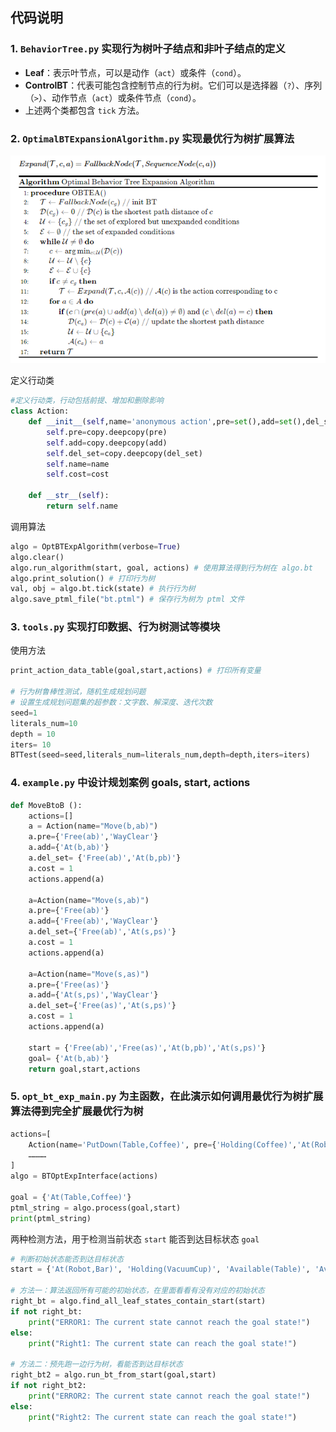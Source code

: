 

## 代码说明

### 1. `BehaviorTree.py` 实现行为树叶子结点和非叶子结点的定义

- **Leaf**：表示叶节点，可以是动作（`act`）或条件（`cond`）。
- **ControlBT**：代表可能包含控制节点的行为树。它们可以是选择器（`?`）、序列（`>`）、动作节点（`act`）或条件节点（`cond`）。
- 上述两个类都包含 `tick` 方法。

### 2.  `OptimalBTExpansionAlgorithm.py` 实现最优行为树扩展算法

![image-20231103191141047](README.assets/image-20231103191141047.png)

定义行动类
```python
#定义行动类，行动包括前提、增加和删除影响
class Action:
    def __init__(self,name='anonymous action',pre=set(),add=set(),del_set=set(),cost=1):
        self.pre=copy.deepcopy(pre)
        self.add=copy.deepcopy(add)
        self.del_set=copy.deepcopy(del_set)
        self.name=name
        self.cost=cost

    def __str__(self):
        return self.name
```

调用算法
```python
algo = OptBTExpAlgorithm(verbose=True)
algo.clear()
algo.run_algorithm(start, goal, actions) # 使用算法得到行为树在 algo.bt
algo.print_solution() # 打印行为树 
val, obj = algo.bt.tick(state) # 执行行为树
algo.save_ptml_file("bt.ptml") # 保存行为树为 ptml 文件
```

### 3. **`tools.py`**  实现打印数据、行为树测试等模块

使用方法

```python
print_action_data_table(goal,start,actions) # 打印所有变量

# 行为树鲁棒性测试，随机生成规划问题
# 设置生成规划问题集的超参数：文字数、解深度、迭代次数
seed=1
literals_num=10
depth = 10
iters= 10
BTTest(seed=seed,literals_num=literals_num,depth=depth,iters=iters)
```

### 4. `example.py` 中设计规划案例 goals, start, actions

```python
def MoveBtoB ():
    actions=[]
    a = Action(name="Move(b,ab)") 
    a.pre={'Free(ab)','WayClear'}  
    a.add={'At(b,ab)'} 
    a.del_set= {'Free(ab)','At(b,pb)'}         
    a.cost = 1
    actions.append(a)

    a=Action(name="Move(s,ab)") 
    a.pre={'Free(ab)'} 
    a.add={'Free(ab)','WayClear'} 
    a.del_set={'Free(ab)','At(s,ps)'}  
    a.cost = 1
    actions.append(a)

    a=Action(name="Move(s,as)")
    a.pre={'Free(as)'} 
    a.add={'At(s,ps)','WayClear'} 
    a.del_set={'Free(as)','At(s,ps)'} 
    a.cost = 1
    actions.append(a)

    start = {'Free(ab)','Free(as)','At(b,pb)','At(s,ps)'} 
    goal= {'At(b,ab)'} 
    return goal,start,actions
```

### 5. `opt_bt_exp_main.py` 为主函数，在此演示如何调用最优行为树扩展算法得到完全扩展最优行为树
```python
actions=[
    Action(name='PutDown(Table,Coffee)', pre={'Holding(Coffee)','At(Robot,Table)'}, add={'At(Table,Coffee)','NotHolding'}, del_set={'Holding(Coffee)'}, cost=1)
	…………
]
algo = BTOptExpInterface(actions)

goal = {'At(Table,Coffee)'}
ptml_string = algo.process(goal,start)
print(ptml_string)

```
两种检测方法，用于检测当前状态 `start` 能否到达目标状态 `goal`

```python
# 判断初始状态能否到达目标状态
start = {'At(Robot,Bar)', 'Holding(VacuumCup)', 'Available(Table)', 'Available(CoffeeMachine)','Available(FrontDesk)'}

# 方法一：算法返回所有可能的初始状态，在里面看看有没有对应的初始状态
right_bt = algo.find_all_leaf_states_contain_start(start)
if not right_bt:
    print("ERROR1: The current state cannot reach the goal state!")
else:
    print("Right1: The current state can reach the goal state!")

# 方法二：预先跑一边行为树，看能否到达目标状态
right_bt2 = algo.run_bt_from_start(goal,start)
if not right_bt2:
    print("ERROR2: The current state cannot reach the goal state!")
else:
    print("Right2: The current state can reach the goal state!")

```

